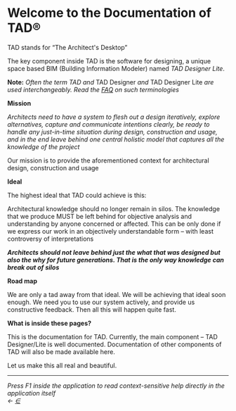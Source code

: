 # Welcome to the Documentation of TAD®

TAD stands for “The Architect's Desktop”

The key component inside TAD is the software for designing, a unique space based BIM (Building Information Modeler) named _TAD Designer Lite_.

**Note:** _Often the term TAD and_ TAD Designer _and_ TAD Designer Lite _are used interchangeably. Read the_ [_FAQ_](../../.gitbook/assets/faq) _on such terminologies_

**Mission**

_Architects need to have a system to flesh out a design iteratively, explore alternatives, capture and communicate intentions clearly, be ready to handle any just-in-time situation during design, construction and usage, and in the end leave behind one central holistic model that captures all the knowledge of the project_

Our mission is to provide the aforementioned context for architectural design, construction and usage

**Ideal**

The highest ideal that TAD could achieve is this:

Architectural knowledge should no longer remain in silos. The knowledge that we produce MUST be left behind for objective analysis and understanding by anyone concerned or affected. This can be only done if we express our work in an objectively understandable form – with least controversy of interpretations

_**Architects should not leave behind just the what that was designed but also the why for future generations. That is the only way knowledge can break out of silos**_

**Road map**

We are only a tad away from that ideal. We will be achieving that ideal soon enough. We need you to use our system actively, and provide us constructive feedback. Then all this will happen quite fast.

**What is inside these pages?**

This is the documentation for TAD. Currently, the main component – TAD Designer/Lite is well documented. Documentation of other components of TAD will also be made available here.

Let us make this all real and beautiful.

***

_Press F1 inside the application to read context-sensitive help directly in the application itself_\
_←_ [_∈_](broken-reference)
